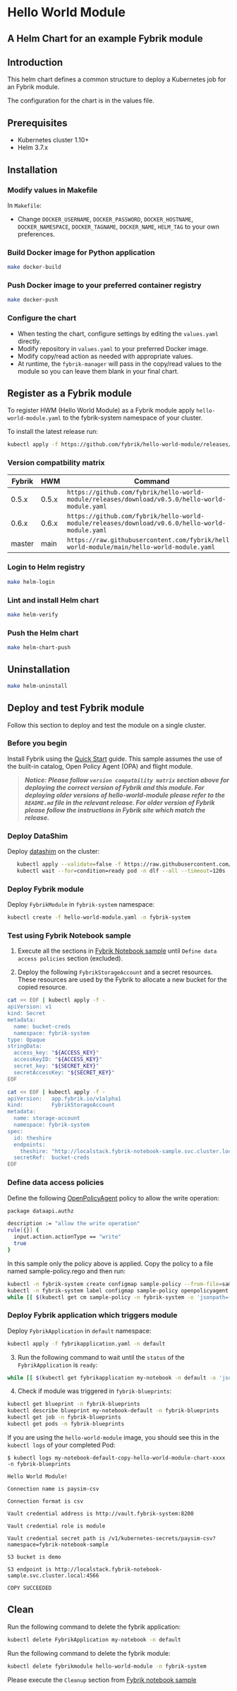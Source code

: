 # Hello World Module
## A Helm Chart for an example Fybrik module

## Introduction

This helm chart defines a common structure to deploy a Kubernetes job for an Fybrik module.

The configuration for the chart is in the values file.

## Prerequisites

- Kubernetes cluster 1.10+
- Helm 3.7.x

## Installation

### Modify values in Makefile

In `Makefile`:
- Change `DOCKER_USERNAME`, `DOCKER_PASSWORD`, `DOCKER_HOSTNAME`, `DOCKER_NAMESPACE`, `DOCKER_TAGNAME`, `DOCKER_NAME`, `HELM_TAG` to your own preferences.

### Build Docker image for Python application
```bash
make docker-build
```

### Push Docker image to your preferred container registry
```bash
make docker-push
```

### Configure the chart
- When testing the chart, configure settings by editing the `values.yaml` directly.
- Modify repository in `values.yaml` to your preferred Docker image. 
- Modify copy/read action as needed with appropriate values.
- At runtime, the `fybrik-manager` will pass in the copy/read values to the module so you can leave them blank in your final chart. 

## Register as a Fybrik module

To register HWM (Hello World Module) as a Fybrik module apply `hello-world-module.yaml` to the fybrik-system namespace of your cluster.

To install the latest release run:

```bash
kubectl apply -f https://github.com/fybrik/hello-world-module/releases/latest/download/hello-world-module.yaml -n fybrik-system
```

### Version compatbility matrix

| Fybrik           | HWM     | Command
| ---              | ---     | ---
| 0.5.x            | 0.5.x   | `https://github.com/fybrik/hello-world-module/releases/download/v0.5.0/hello-world-module.yaml`
| 0.6.x            | 0.6.x   | `https://github.com/fybrik/hello-world-module/releases/download/v0.6.0/hello-world-module.yaml`
| master           | main    | `https://raw.githubusercontent.com/fybrik/hello-world-module/main/hello-world-module.yaml`



### Login to Helm registry
```bash
make helm-login
```

### Lint and install Helm chart
```bash
make helm-verify
```

### Push the Helm chart

```bash
make helm-chart-push
```

## Uninstallation
```bash
make helm-uninstall
```

## Deploy and test Fybrik module

Follow this section to deploy and test the module on a single cluster.

### Before you begin

Install Fybrik using the [Quick Start](https://fybrik.io/dev/get-started/quickstart/) guide. This sample assumes the use of the built-in catalog, Open Policy Agent (OPA) and flight module.

> ***Notice: Please follow `version compatbility matrix` section above for deploying the correct version of Fybrik and this module. 
For deploying older versions of hello-world-module please refer to the `README.md` file in the relevant release. For older version of Fybrik please follow the instructions in Fybrik site which match the release.***

### Deploy DataShim

Deploy [datashim](https://github.com/datashim-io/datashim) on the cluster:

```bash
   kubectl apply --validate=false -f https://raw.githubusercontent.com/datashim-io/datashim/master/release-tools/manifests/dlf.yaml
   kubectl wait --for=condition=ready pod -n dlf --all --timeout=120s
```

### Deploy Fybrik module

Deploy `FybrikModule` in `fybrik-system` namespace:
```bash
kubectl create -f hello-world-module.yaml -n fybrik-system
```
### Test using Fybrik Notebook sample

1. Execute all the sections in [Fybrik Notebook sample](https://fybrik.io/dev/samples/notebook/) until `Define data access policies` section (excluded).

1. Deploy the following `FybrikStorageAccount` and a secret resources. These resources are used by the Fybrik to allocate a new bucket for the copied resource.

```bash
cat << EOF | kubectl apply -f -
apiVersion: v1
kind: Secret
metadata:
  name: bucket-creds
  namespace: fybrik-system
type: Opaque
stringData:
  access_key: "${ACCESS_KEY}"
  accessKeyID: "${ACCESS_KEY}"
  secret_key: "${SECRET_KEY}"
  secretAccessKey: "${SECRET_KEY}"
EOF
```
```bash
cat << EOF | kubectl apply -f -
apiVersion:   app.fybrik.io/v1alpha1
kind:         FybrikStorageAccount
metadata:
  name: storage-account
  namespace: fybrik-system
spec:
  id: theshire
  endpoints:
    theshire: "http://localstack.fybrik-notebook-sample.svc.cluster.local:4566"
  secretRef:  bucket-creds
EOF
```

### Define data access policies

  Define the following [OpenPolicyAgent](https://www.openpolicyagent.org/) policy to allow the write operation:

```bash
package dataapi.authz

description := "allow the write operation"
rule[{}] {
  input.action.actionType == "write"
  true
}
```

  In this sample only the policy above is applied. Copy the policy to a file named sample-policy.rego and then run:

```bash
kubectl -n fybrik-system create configmap sample-policy --from-file=sample-policy.rego
kubectl -n fybrik-system label configmap sample-policy openpolicyagent.org/policy=rego
while [[ $(kubectl get cm sample-policy -n fybrik-system -o 'jsonpath={.metadata.annotations.openpolicyagent\.org/policy-status}') != '{"status":"ok"}' ]]; do echo "waiting for policy to be applied" && sleep 5; done
```
### Deploy Fybrik application which triggers module
Deploy `FybrikApplication` in `default` namespace:
```bash
kubectl apply -f fybrikapplication.yaml -n default
```
3.  Run the following command to wait until the `status` of the `FybrikApplication` is `ready`:
```bash
while [[ $(kubectl get fybrikapplication my-notebook -n default -o 'jsonpath={.status.ready}') != "true" ]]; do echo "waiting for FybrikApplication" && sleep 5; done
```

4.  Check if module was triggered in `fybrik-blueprints`:
```bash
kubectl get blueprint -n fybrik-blueprints
kubectl describe blueprint my-notebook-default -n fybrik-blueprints
kubectl get job -n fybrik-blueprints
kubectl get pods -n fybrik-blueprints
```
If you are using the `hello-world-module` image, you should see this in the `kubectl logs` of your completed Pod:
```
$ kubectl logs my-notebook-default-copy-hello-world-module-chart-xxxx -n fybrik-blueprints

Hello World Module!

Connection name is paysim-csv

Connection format is csv

Vault credential address is http://vault.fybrik-system:8200

Vault credential role is module

Vault credential secret path is /v1/kubernetes-secrets/paysim-csv?namespace=fybrik-notebook-sample

S3 bucket is demo

S3 endpoint is http://localstack.fybrik-notebook-sample.svc.cluster.local:4566

COPY SUCCEEDED
```

## Clean

Run the following command to delete the fybrik application:
```bash
kubectl delete FybrikApplication my-notebook -n default
```

Run the following command to delete the fybrik module:
```bash
kubectl delete fybrikmodule hello-world-module -n fybrik-system
```

Please execute the `Cleanup` section from [Fybrik notebook sample](https://fybrik.io/dev/samples/notebook/)

